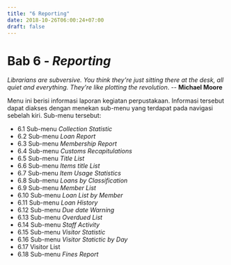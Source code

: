 ```yaml
---
title: "6 Reporting"
date: 2018-10-26T06:00:24+07:00
draft: false
---
```


# Bab 6 - _Reporting_

_Librarians are subversive. You think they're just sitting there at the desk, all quiet and everything. They're like plotting the revolution_. -- **Michael Moore**

Menu ini berisi informasi laporan kegiatan perpustakaan. Informasi tersebut dapat diakses dengan menekan sub-menu yang terdapat pada navigasi sebelah kiri. Sub-menu tersebut:

* 6.1 Sub-menu _Collection Statistic_
* 6.2 Sub-menu _Loan Report_
* 6.3 Sub-menu _Membership Report_
* 6.4 Sub-menu _Customs Recapitulations_
* 6.5 Sub-menu _Title List_
* 6.6 Sub-menu _Items title List_
* 6.7 Sub-menu _Item Usage Statistics_
* 6.8 Sub-menu _Loans by Classification_
* 6.9 Sub-menu _Member List_
* 6.10 Sub-menu _Loan List by Member_
* 6.11 Sub-menu _Loan History_
* 6.12 Sub-menu _Due date Warning_
* 6.13 Sub-menu _Overdued List_
* 6.14 Sub-menu _Staff Activity_
* 6.15 Sub-menu _Visitor Statistic_
* 6.16 Sub-menu _Visitor Statictic by Day_
* 6.17 Visitor List
* 6.18 Sub-menu _Fines Report_